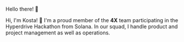 Hello there! 👋

Hi, I'm Kosta! 🚀 I'm a proud member of the **4X** team participating in the Hyperdrive Hackathon from Solana. 
In our squad, I handle product and project management as well as operations. 
